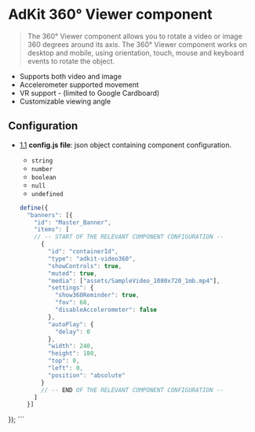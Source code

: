 # AdKit 360° Viewer component

> The 360° Viewer component allows you to rotate a video or image 360 degrees around its axis. The 360° Viewer component works on desktop and mobile, using orientation, touch, mouse and keyboard events to rotate the object.

- Supports both video and image
- Accelerometer supported movement
- VR support - (limited to Google Cardboard)
- Customizable viewing angle

## Configuration

  <a name="configuration--config.js"></a><a name="1.1"></a>
  - [1.1](#configuration--config.js) **config.js file**: json object containing component configuration.

    - `string`
    - `number`
    - `boolean`
    - `null`
    - `undefined`

    ```javascript
    define({
      "banners": [{
        "id": "Master_Banner",
        "items": [
        // -- START OF THE RELEVANT COMPONENT CONFIGURATION --
          {
            "id": "containerId",
            "type": "adkit-video360",
            "showControls": true,
            "muted": true,
            "media": ["assets/SampleVideo_1080x720_1mb.mp4"],
            "settings": {
              "show360Reminder": true,
              "fov": 60,
              "disableAccelerometer": false
            },
            "autoPlay": {
              "delay": 0
            },
            "width": 240,
            "height": 180,
            "top": 0,
            "left": 0,
            "position": "absolute"
          }
          // -- END OF THE RELEVANT COMPONENT CONFIGURATION --
        ]
      }]
  });
    ```
